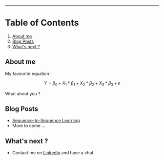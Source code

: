 ---

# Table of Contents
1. [About me](#about-me)
2. [Blog Posts](#blog-posts)
4. [What's next ?](#whats-next-)

## About me

My favourite equation :

$$
Y=\beta_0 + X_1*\beta_1 + X_2*\beta_2 + X_3*\beta_3 + \epsilon
$$

What about you ?

## Blog Posts

* [Sequence-to-Sequence Learning]((https://albansteff.github.io/sequencelearning))
* More to come ...

## What's next ?

- Contact me on [LinkedIn](https://www.linkedin.com/in/alban-steff-260ab715b/) and have a chat.
